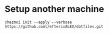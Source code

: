 # Setup another machine
```
chezmoi init --apply --verbose https://github.coml/efterisALEX/dotfiles.git
```
